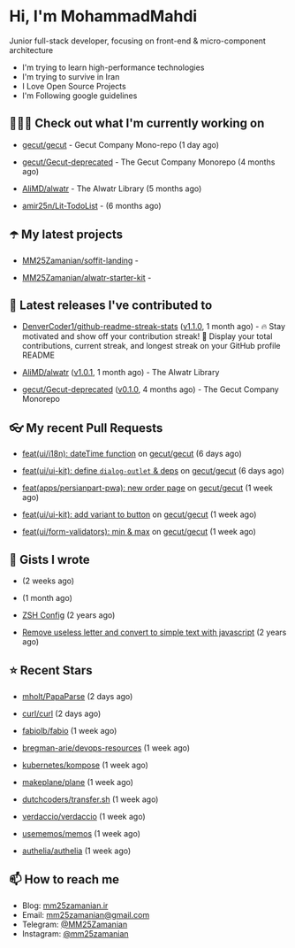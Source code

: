 # Hi, I'm MohammadMahdi

Junior full-stack developer, focusing on front-end & micro-component architecture

- I'm trying to learn high-performance technologies
- I'm trying to survive in Iran
- I Love Open Source Projects
- I'm Following google guidelines

## 👨🏻‍💻 Check out what I'm currently working on



- [gecut/gecut](https://github.com/gecut/gecut) - Gecut Company Mono-repo (1 day ago)

- [gecut/Gecut-deprecated](https://github.com/gecut/Gecut-deprecated) - The Gecut Company Monorepo (4 months ago)

- [AliMD/alwatr](https://github.com/AliMD/alwatr) - The Alwatr Library (5 months ago)

- [amir25n/Lit-TodoList](https://github.com/amir25n/Lit-TodoList) -  (6 months ago)

## ☂️ My latest projects



- [MM25Zamanian/soffit-landing](https://github.com/MM25Zamanian/soffit-landing) - 

- [MM25Zamanian/alwatr-starter-kit](https://github.com/MM25Zamanian/alwatr-starter-kit) - 

## 🎉 Latest releases I've contributed to



- [DenverCoder1/github-readme-streak-stats](https://github.com/DenverCoder1/github-readme-streak-stats) ([v1.1.0](https://github.com/DenverCoder1/github-readme-streak-stats/releases/tag/v1.1.0), 1 month ago) - 🔥 Stay motivated and show off your contribution streak! 🌟 Display your total contributions, current streak, and longest streak on your GitHub profile README

- [AliMD/alwatr](https://github.com/AliMD/alwatr) ([v1.0.1](https://github.com/AliMD/alwatr/releases/tag/v1.0.1), 1 month ago) - The Alwatr Library

- [gecut/Gecut-deprecated](https://github.com/gecut/Gecut-deprecated) ([v0.1.0](https://github.com/gecut/Gecut-deprecated/releases/tag/v0.1.0), 4 months ago) - The Gecut Company Monorepo

## 👓 My recent Pull Requests



- [feat(ui/i18n): dateTime function](https://github.com/gecut/gecut/pull/321) on [gecut/gecut](https://github.com/gecut/gecut) (6 days ago)

- [feat(ui/ui-kit): define `dialog-outlet` &amp; deps](https://github.com/gecut/gecut/pull/320) on [gecut/gecut](https://github.com/gecut/gecut) (6 days ago)

- [feat(apps/persianpart-pwa): new order page](https://github.com/gecut/gecut/pull/318) on [gecut/gecut](https://github.com/gecut/gecut) (1 week ago)

- [feat(ui/ui-kit): add variant to button](https://github.com/gecut/gecut/pull/317) on [gecut/gecut](https://github.com/gecut/gecut) (1 week ago)

- [feat(ui/form-validators): min &amp; max](https://github.com/gecut/gecut/pull/316) on [gecut/gecut](https://github.com/gecut/gecut) (1 week ago)

## 📓 Gists I wrote



- [](https://gist.github.com/4a90a63f8e2481311cfb56dd65a50c40) (2 weeks ago)

- [](https://gist.github.com/6fa5e6dbc6fbe09398ad885d68200702) (1 month ago)

- [ZSH Config](https://gist.github.com/fc1960135cf54fd5fae966c637455ffe) (2 years ago)

- [Remove useless letter and convert to simple text with javascript](https://gist.github.com/2249ec3b4dfe1de7693d6412beeba5a0) (2 years ago)

## ⭐ Recent Stars



- [mholt/PapaParse](https://github.com/mholt/PapaParse) (2 days ago)

- [curl/curl](https://github.com/curl/curl) (2 days ago)

- [fabiolb/fabio](https://github.com/fabiolb/fabio) (1 week ago)

- [bregman-arie/devops-resources](https://github.com/bregman-arie/devops-resources) (1 week ago)

- [kubernetes/kompose](https://github.com/kubernetes/kompose) (1 week ago)

- [makeplane/plane](https://github.com/makeplane/plane) (1 week ago)

- [dutchcoders/transfer.sh](https://github.com/dutchcoders/transfer.sh) (1 week ago)

- [verdaccio/verdaccio](https://github.com/verdaccio/verdaccio) (1 week ago)

- [usememos/memos](https://github.com/usememos/memos) (1 week ago)

- [authelia/authelia](https://github.com/authelia/authelia) (1 week ago)

## 📫 How to reach me

- Blog: [mm25zamanian.ir](https://mm25zamanian.ir)
- Email: [mm25zamanian@gmail.com](mailto://mm25zamanian@gmail.com)
- Telegram: [@MM25Zamanian](https://t.me/MM25Zamanian)
- Instagram: [@mm25zamanian](https://instagram.com/mm25zamanian)
